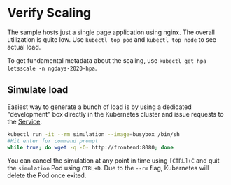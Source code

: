 # Verify Scaling

The sample hosts just a single page application using nginx. The overall utilization is quite low. Use `kubectl top pod` and `kubectl top node` to see actual load.

To get fundamental metadata about the scaling, use `kubectl get hpa letsscale -n ngdays-2020-hpa`.

## Simulate load

Easiest way to generate a bunch of load is by using a dedicated "development" box directly in the Kubernetes cluster and issue requests to the [Service](service.yml).

```bash
kubectl run -it --rm simulation --image=busybox /bin/sh
#Hit enter for command prompt
while true; do wget -q -O- http://frontend:8080; done

```

You can cancel the simulation at any point in time using `[CTRL]+C` and quit the `simulation` Pod using `CTRL+D`. Due to the `--rm` flag, Kubernetes will delete the Pod once exited.
